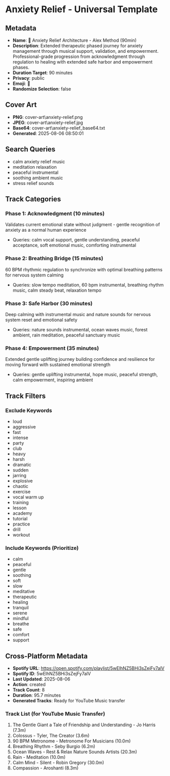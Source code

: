 # Anxiety Relief - Universal Template

## Metadata

- **Name**: 🧘 Anxiety Relief Architecture - Alex Method (90min)
- **Description**: Extended therapeutic phased journey for anxiety management through musical support, validation, and empowerment. Professional-grade progression from acknowledgment through regulation to healing with extended safe harbor and empowerment phases.
- **Duration Target**: 90 minutes
- **Privacy**: public
- **Emoji**: 🧘
- **Randomize Selection**: false


## Cover Art
- **PNG**: cover-art\anxiety-relief.png
- **JPEG**: cover-art\anxiety-relief.jpg
- **Base64**: cover-art\anxiety-relief_base64.txt
- **Generated**: 2025-08-06 08:50:01

## Search Queries

- calm anxiety relief music
- meditation relaxation
- peaceful instrumental
- soothing ambient music
- stress relief sounds

## Track Categories

### Phase 1: Acknowledgment (10 minutes)

Validates current emotional state without judgment - gentle recognition of anxiety as a normal human experience

- Queries: calm vocal support, gentle understanding, peaceful acceptance, soft emotional music, comforting instrumental

### Phase 2: Breathing Bridge (15 minutes)

60 BPM rhythmic regulation to synchronize with optimal breathing patterns for nervous system calming

- Queries: slow tempo meditation, 60 bpm instrumental, breathing rhythm music, calm steady beat, relaxation tempo

### Phase 3: Safe Harbor (30 minutes)

Deep calming with instrumental music and nature sounds for nervous system reset and emotional safety

- Queries: nature sounds instrumental, ocean waves music, forest ambient, rain meditation, peaceful sanctuary music

### Phase 4: Empowerment (35 minutes)

Extended gentle uplifting journey building confidence and resilience for moving forward with sustained emotional strength

- Queries: gentle uplifting instrumental, hope music, peaceful strength, calm empowerment, inspiring ambient

## Track Filters

### Exclude Keywords

- loud
- aggressive
- fast
- intense
- party
- club
- heavy
- harsh
- dramatic
- sudden
- jarring
- explosive
- chaotic
- exercise
- vocal warm up
- training
- lesson
- academy
- tutorial
- practice
- drill
- workout

### Include Keywords (Prioritize)

- calm
- peaceful
- gentle
- soothing
- soft
- slow
- meditative
- therapeutic
- healing
- tranquil
- serene
- mindful
- breathe
- safe
- comfort
- support

## Cross-Platform Metadata
- **Spotify URL**: https://open.spotify.com/playlist/5wElhNZ5BHi3sZejFy7alV
- **Spotify ID**: 5wElhNZ5BHi3sZejFy7alV
- **Last Updated**: 2025-08-06
- **Action**: created
- **Track Count**: 8
- **Duration**: 95.7 minutes
- **Generated Tracks**: Ready for YouTube Music transfer

### Track List (for YouTube Music Transfer)
 1. The Gentle Giant a Tale of Friendship and Understanding - Jo Harris (7.3m)
 2. Colossus - Tyler, The Creator (3.6m)
 3. 90 BPM Metronome - Metronome For Musicians (10.0m)
 4. Breathing Rhythm - Seby Burgio (6.2m)
 5. Ocean Waves - Rest & Relax Nature Sounds Artists (20.3m)
 6. Rain - Meditation (10.0m)
 7. Calm Mind - Silent - Robin Gregory (30.0m)
 8. Compassion - Aroshanti (8.3m)
